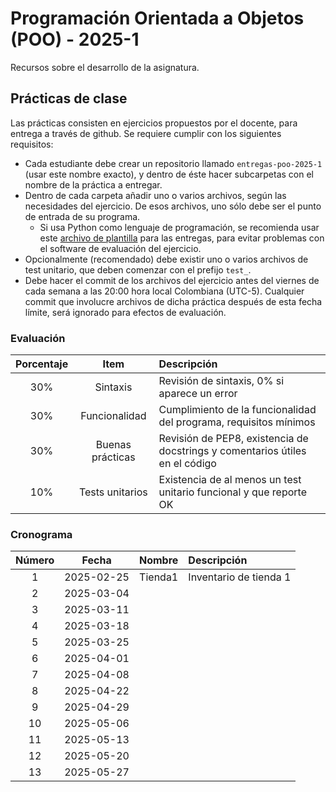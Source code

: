 # Programación Orientada a Objetos (POO) - 2025-1

Recursos sobre el desarrollo de la asignatura.

## Prácticas de clase

Las prácticas consisten en ejercicios propuestos por el docente, para entrega a través de github. Se requiere cumplir con los siguientes requisitos:

* Cada estudiante debe crear un repositorio llamado `entregas-poo-2025-1` (usar este nombre exacto), y dentro de éste hacer subcarpetas con el nombre de la práctica a entregar.
* Dentro de cada carpeta añadir uno o varios archivos, según las necesidades del ejercicio. De esos archivos, uno sólo debe ser el punto de entrada de su programa.
    * Si usa Python como lenguaje de programación, se recomienda usar este [archivo de plantilla](template.py) para las entregas, para evitar problemas con el software de evaluación del ejercicio.
* Opcionalmente (recomendado) debe existir uno o varios archivos de test unitario, que deben comenzar con el prefijo `test_`.
* Debe hacer el commit de los archivos del ejercicio antes del viernes de cada semana a las 20:00 hora local Colombiana (UTC-5). Cualquier commit que involucre archivos de dicha práctica después de esta fecha límite, será ignorado para efectos de evaluación.

### Evaluación

|Porcentaje|Item            |Descripción                                                                  |
|:--------:|:--------------:|:----------------------------------------------------------------------------|
|30%       |Sintaxis        |Revisión de sintaxis, 0% si aparece un error                                 |
|30%       |Funcionalidad   |Cumplimiento de la funcionalidad del programa, requisitos mínimos            |
|30%       |Buenas prácticas|Revisión de PEP8, existencia de docstrings y comentarios útiles en el código |
|10%       |Tests unitarios |Existencia de al menos un test unitario funcional y que reporte OK           |

### Cronograma

|Número|Fecha     |Nombre |Descripción           |
|:----:|:--------:|:-----:|:---------------------|
|1     |2025-02-25|Tienda1|Inventario de tienda 1|
|2     |2025-03-04|       |                      |
|3     |2025-03-11|       |                      |
|4     |2025-03-18|       |                      |
|5     |2025-03-25|       |                      |
|6     |2025-04-01|       |                      |
|7     |2025-04-08|       |                      |
|8     |2025-04-22|       |                      |
|9     |2025-04-29|       |                      |
|10    |2025-05-06|       |                      |
|11    |2025-05-13|       |                      |
|12    |2025-05-20|       |                      |
|13    |2025-05-27|       |                      |


